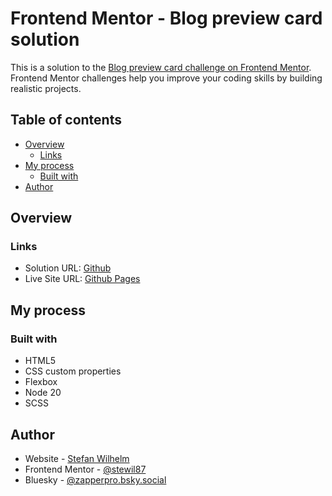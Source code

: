 # Frontend Mentor - Blog preview card solution

This is a solution to the [Blog preview card challenge on Frontend Mentor](https://www.frontendmentor.io/challenges/blog-preview-card-ckPaj01IcS). Frontend Mentor challenges help you improve your coding skills by building realistic projects. 

## Table of contents

- [Overview](#overview)
  - [Links](#links)
- [My process](#my-process)
  - [Built with](#built-with)
- [Author](#author)

## Overview

### Links

- Solution URL: [Github](https://github.com/stewil87/blog-preview-card-main)
- Live Site URL: [Github Pages](https://stewil87.github.io/blog-preview-card-main/)

## My process

### Built with

- HTML5
- CSS custom properties
- Flexbox
- Node 20
- SCSS

## Author

- Website - [Stefan Wilhelm](https://www.stefan-wilhelm.info)
- Frontend Mentor - [@stewil87](https://www.frontendmentor.io/profile/stewil87)
- Bluesky - [@zapperpro.bsky.social](https://bsky.app/profile/zapperpro.bsky.social)